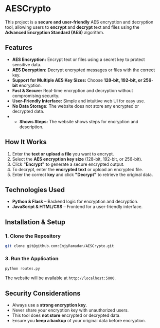 
# AESCrypto

This project is a **secure and user-friendly** AES encryption and decryption tool, allowing users to **encrypt** and **decrypt** text and files using the **Advanced Encryption Standard (AES)** algorithm.

## Features

- **AES Encryption:** Encrypt text or files using a secret key to protect sensitive data.
- **AES Decryption:** Decrypt encrypted messages or files with the correct key.
- **Support for Multiple AES Key Sizes:** Choose **128-bit, 192-bit, or 256-bit** encryption.
- **Fast & Secure:** Real-time encryption and decryption without compromising security.
- **User-Friendly Interface:** Simple and intuitive web UI for easy use.
- **No Data Storage:** The website does not store any encrypted or decrypted data.
- - **Shows Steps:** The website shows steps for encryption and description.

## How It Works

1. Enter the **text or upload a file** you want to encrypt.
2. Select the **AES encryption key size** (128-bit, 192-bit, or 256-bit).
3. Click **"Encrypt"** to generate a secure encrypted output.
4. To decrypt, enter the **encrypted text** or upload an encrypted file.
5. Enter the correct **key** and click **"Decrypt"** to retrieve the original data.

## Technologies Used

- **Python & Flask** – Backend logic for encryption and decryption.
- **JavaScript & HTML/CSS** – Frontend for a user-friendly interface.


## Installation & Setup

### 1. Clone the Repository

```sh
git clone git@github.com:EnjyRamadan/AESCrypto.git
```

### 3. Run the Application

```sh
python routes.py
```


The website will be available at `http://localhost:5000`.

## Security Considerations

- Always use a **strong encryption key**.
- Never share your encryption key with unauthorized users.
- This tool does **not store** encrypted or decrypted data.
- Ensure you **keep a backup** of your original data before encryption.




